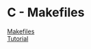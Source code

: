 # C - Makefiles

[Makefiles](https://makefiletutorial.com/)  
[Tutorial](https://makefiletutorial.com/)
